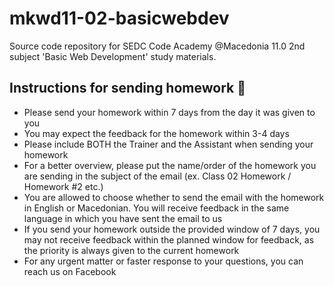# mkwd11-02-basicwebdev

Source code repository for SEDC Code Academy @Macedonia 11.0 2nd subject 'Basic Web Development' study materials.

## Instructions for sending homework 📒
- Please send your homework within 7 days from the day it was given to you
- You may expect the feedback for the homework within 3-4 days
- Please include BOTH the Trainer and the Assistant when sending your homework 
- For a better overview, please put the name/order of the homework you are sending in the subject of the email (ex. Class 02 Homework / Homework #2 etc.)
- You are allowed to choose whether to send the email with the homework in English or Macedonian. You will receive feedback in the same language in which you have sent the email to us
- If you send your homework outside the provided window of 7 days, you may not receive feedback within the planned window for feedback, as the priority is always given to the current homework
- For any urgent matter or faster response to your questions, you can reach us on Facebook